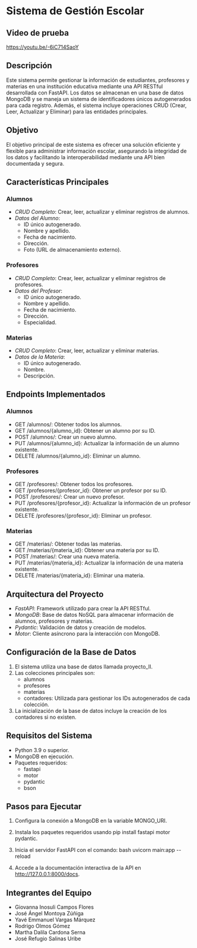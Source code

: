 # Sistema de Gestión Escolar

## Video de prueba
https://youtu.be/-6iC714SaoY

## Descripción

Este sistema permite gestionar la información de estudiantes, profesores y materias en una institución educativa mediante una API RESTful desarrollada con FastAPI. Los datos se almacenan en una base de datos MongoDB y se maneja un sistema de identificadores únicos autogenerados para cada registro. Además, el sistema incluye operaciones CRUD (Crear, Leer, Actualizar y Eliminar) para las entidades principales.

## Objetivo

El objetivo principal de este sistema es ofrecer una solución eficiente y flexible para administrar información escolar, asegurando la integridad de los datos y facilitando la interoperabilidad mediante una API bien documentada y segura.

## Características Principales

### Alumnos
- *CRUD Completo*: Crear, leer, actualizar y eliminar registros de alumnos.
- *Datos del Alumno*:
  - ID único autogenerado.
  - Nombre y apellido.
  - Fecha de nacimiento.
  - Dirección.
  - Foto (URL de almacenamiento externo).

### Profesores
- *CRUD Completo*: Crear, leer, actualizar y eliminar registros de profesores.
- *Datos del Profesor*:
  - ID único autogenerado.
  - Nombre y apellido.
  - Fecha de nacimiento.
  - Dirección.
  - Especialidad.

### Materias
- *CRUD Completo*: Crear, leer, actualizar y eliminar materias.
- *Datos de la Materia*:
  - ID único autogenerado.
  - Nombre.
  - Descripción.

## Endpoints Implementados

### Alumnos
- GET /alumnos/: Obtener todos los alumnos.
- GET /alumnos/{alumno_id}: Obtener un alumno por su ID.
- POST /alumnos/: Crear un nuevo alumno.
- PUT /alumnos/{alumno_id}: Actualizar la información de un alumno existente.
- DELETE /alumnos/{alumno_id}: Eliminar un alumno.

### Profesores
- GET /profesores/: Obtener todos los profesores.
- GET /profesores/{profesor_id}: Obtener un profesor por su ID.
- POST /profesores/: Crear un nuevo profesor.
- PUT /profesores/{profesor_id}: Actualizar la información de un profesor existente.
- DELETE /profesores/{profesor_id}: Eliminar un profesor.

### Materias
- GET /materias/: Obtener todas las materias.
- GET /materias/{materia_id}: Obtener una materia por su ID.
- POST /materias/: Crear una nueva materia.
- PUT /materias/{materia_id}: Actualizar la información de una materia existente.
- DELETE /materias/{materia_id}: Eliminar una materia.

## Arquitectura del Proyecto

- *FastAPI*: Framework utilizado para crear la API RESTful.
- *MongoDB*: Base de datos NoSQL para almacenar información de alumnos, profesores y materias.
- *Pydantic*: Validación de datos y creación de modelos.
- *Motor*: Cliente asíncrono para la interacción con MongoDB.

## Configuración de la Base de Datos

1. El sistema utiliza una base de datos llamada proyecto_II.
2. Las colecciones principales son:
   - alumnos
   - profesores
   - materias
   - contadores: Utilizada para gestionar los IDs autogenerados de cada colección.
3. La inicialización de la base de datos incluye la creación de los contadores si no existen.

## Requisitos del Sistema

- Python 3.9 o superior.
- MongoDB en ejecución.
- Paquetes requeridos:
  - fastapi
  - motor
  - pydantic
  - bson

## Pasos para Ejecutar

1. Configura la conexión a MongoDB en la variable MONGO_URI.
2. Instala los paquetes requeridos usando pip install fastapi motor pydantic.
3. Inicia el servidor FastAPI con el comando:
   bash
   uvicorn main:app --reload
   
4. Accede a la documentación interactiva de la API en http://127.0.0.1:8000/docs.

## Integrantes del Equipo

- Giovanna Inosuli Campos Flores
- José Ángel Montoya Zúñiga
- Yavé Emmanuel Vargas Márquez
- Rodrigo Olmos Gómez
- Martha Dalila Cardona Serna
- José Refugio Salinas Uribe
